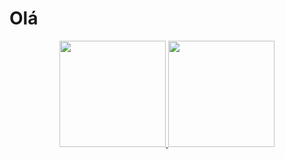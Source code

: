 
# Olá
<div align = "center">
<a href= "https://github.com/VictorNGomes">
  <img  height = "170em" src="https://github-readme-stats.vercel.app/api?username=VictorNGomes"/>
  <img  height = "170em" src="https://github-readme-stats.vercel.app/api/top-langs/?username=VictorNGomes&langs_count=8"/>
</div>
